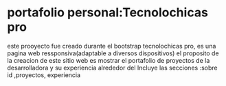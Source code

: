 # portafolio personal:Tecnolochicas pro


este prooyecto fue creado durante el bootstrap tecnolochicas pro, es una pagina web ressponsiva(adaptable a diversos dispositivos)
el proposito de la creacion de este sitio web es mostrar el portafolio de proyectos de la desarrolladora y su experiencia alrededor del 
Incluye las secciones :sobre id ,proyectos, experiencia



